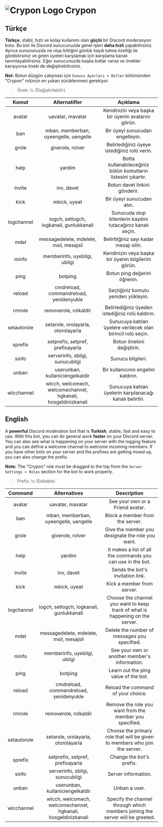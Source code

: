 # ![Crypon Logo](https://imgupload.io/images/2021/03/04/30x30.png) Crypon


## Türkçe

**Türkçe**, stabil, hızlı ve kolay kullanımı olan **güçlü** bir Discord moderasyon botu.
Bu bot ile Discord sunucunuzda genel işleri **daha hızlı** yapabilirsiniz. Ayrıca sunucunuzda ne olup bittiğini günlük kaydı tutma özelliği ile görebilirsiniz ve gelen üyeleri karşılamak için karşılama kanalı tanımlayabilirsiniz.
Eğer sunucunuzda başka botlar varsa ve önekler karışıyorsa öneki de değiştirebilirsiniz.

**Not:** Botun düzgün çalışması için `Sunucu Ayarları > Roller` bölümünden "Crypon" rolünün en yukarı sürüklenmesi gerekiyor.

> Önek: !c (Değiştirilebilir)

| Komut | Alternatifler | Açıklama |
|:-----------:|:----------:|:----------:|
| avatar | uavatar, mavatar | Kendinizin veya başka bir üyenin avatarını görün. |
| ban | mban, memberban, uyeengelle, uengelle	| Bir üyeyi sunucudan engelleyin. |
| grole | giverole, rolver | Belirlediğiniz üyeye istediğiniz rolü verin. |
| help | yardim | Botta kullanabileceğiniz bütün komutların listesini çıkartır. |
| invite | inv, davet	| Botun davet linkini gönderir. |
| kick | mkick, uyeat	| Bir üyeyi sunucudan atın. |
| logchannel | logch, setlogch, logkanali, gunlukkanali	| Sunucuda olup bitenlerin kaydını tutacağınız kanalı seçin. |
| mdel | messagedelete, mdelete, msil, mesajsil	| Belirttiğiniz sayı kadar mesajı silin. |
| minfo | memberinfo, uyebilgi, ubilgi	| Kendinizin veya başka bir üyenin bilgilerini görün. |
| ping | botping | Botun ping değerini öğrenin. |
| reload | cmdreload, commandreload, yenidenyukle	| Seçtiğiniz komutu yeniden yükleyin. |
| rmrole | removerole, rolkaldir | Belirlediğiniz üyeden istediğiniz rolü kaldırın. |
| setautorole | setarole, orolayarla, otorolayarla | Sunucuya katılan üyelere verilecek olan birincil rolü seçin. |
| sprefix | setprefix, setpref, prefixayarla | Botun önekini değiştirin. |
| sinfo | serverinfo, sbilgi, sunucubilgi | Sunucu bilgileri. |
| unban | userunban, kullaniciengelkaldir	| Bir kullanıcının engelini kaldırın. |
| wlcchannel | wlcch, welcomech, welcomechannel, hgkanali, hosgeldinizkanali | Sunucuya katılan üyelerin karşılanacağı kanalı belirtin. |

## English

A **powerful** Discord moderation bot that is **Turkish**, stable, fast and easy to use.
With this bot, you can do general work **faster** on your Discord server. You can also see what is happening on your server with the logging feature and you can define a welcome channel to welcome incoming members.
If you have other bots on your server and the prefixes are getting mixed up, you can also change the prefix.

**Note:** The "Crypon" role must be dragged to the top from the `Server Settings > Roles` section for the bot to work properly.

> Prefix: !c (Editable)

| Command | Alternatives | Description |
|:-----------:|:----------:|:----------:|
| avatar | uavatar, mavatar | See your own or a Friend avatar. |
| ban | mban, memberban, uyeengelle, uengelle	| Block a member from the server. |
| grole | giverole, rolver | Give the member you designate the role you want. |
| help | yardim | It makes a list of all the commands you can use in the bot. |
| invite | inv, davet	| Sends the bot's invitation link. |
| kick | mkick, uyeat	| Kick a member from server. |
| logchannel | logch, setlogch, logkanali, gunlukkanali	| Choose the channel you want to keep track of what is happening on the server. |
| mdel | messagedelete, mdelete, msil, mesajsil	| Delete the number of messages you specified. |
| minfo | memberinfo, uyebilgi, ubilgi	| See your own or another member's information. |
| ping | botping | Learn out the ping value of the bot. |
| reload | cmdreload, commandreload, yenidenyukle	| Reload the command of your choice. |
| rmrole | removerole, rolkaldir | Remove the role you want from the member you specified. |
| setautorole | setarole, orolayarla, otorolayarla | Choose the primary role that will be given to members who join the server. |
| sprefix | setprefix, setpref, prefixayarla | Change the bot's prefix. |
| sinfo | serverinfo, sbilgi, sunucubilgi | Server information. |
| unban | userunban, kullaniciengelkaldir	| Unban a user. |
| wlcchannel | wlcch, welcomech, welcomechannel, hgkanali, hosgeldinizkanali | Specify the channel through which members joining the server will be greeted. |
